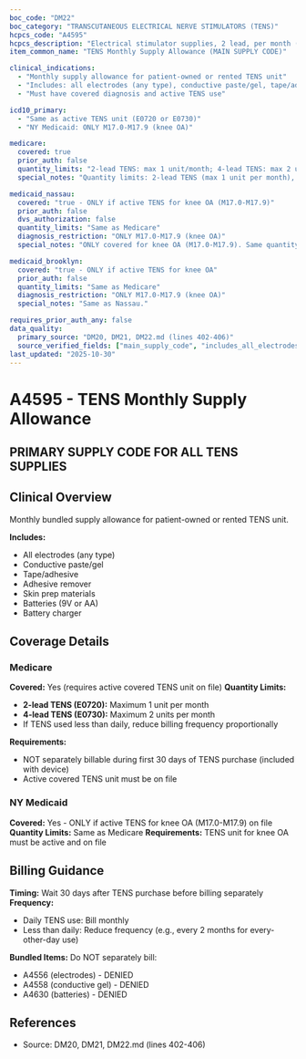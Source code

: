 ```yaml
---
boc_code: "DM22"
boc_category: "TRANSCUTANEOUS ELECTRICAL NERVE STIMULATORS (TENS)"
hcpcs_code: "A4595"
hcpcs_description: "Electrical stimulator supplies, 2 lead, per month (e.g., TENS, NMES)"
item_common_name: "TENS Monthly Supply Allowance (MAIN SUPPLY CODE)"

clinical_indications:
  - "Monthly supply allowance for patient-owned or rented TENS unit"
  - "Includes: all electrodes (any type), conductive paste/gel, tape/adhesive, adhesive remover, skin prep, batteries (9V or AA), battery charger"
  - "Must have covered diagnosis and active TENS use"

icd10_primary:
  - "Same as active TENS unit (E0720 or E0730)"
  - "NY Medicaid: ONLY M17.0-M17.9 (knee OA)"

medicare:
  covered: true
  prior_auth: false
  quantity_limits: "2-lead TENS: max 1 unit/month; 4-lead TENS: max 2 units/month"
  special_notes: "Quantity limits: 2-lead TENS (max 1 unit per month), 4-lead TENS (max 2 units per month). If TENS used less than daily, reduce billing frequency proportionally. NOT separately billable during first 30 days of TENS purchase (included with device). Requires active covered TENS unit on file."

medicaid_nassau:
  covered: "true - ONLY if active TENS for knee OA (M17.0-M17.9)"
  prior_auth: false
  dvs_authorization: false
  quantity_limits: "Same as Medicare"
  diagnosis_restriction: "ONLY M17.0-M17.9 (knee OA)"
  special_notes: "ONLY covered for knee OA (M17.0-M17.9). Same quantity limits as Medicare. NOT billable first 30 days of TENS purchase."

medicaid_brooklyn:
  covered: "true - ONLY if active TENS for knee OA"
  prior_auth: false
  quantity_limits: "Same as Medicare"
  diagnosis_restriction: "ONLY M17.0-M17.9 (knee OA)"
  special_notes: "Same as Nassau."

requires_prior_auth_any: false
data_quality:
  primary_source: "DM20, DM21, DM22.md (lines 402-406)"
  source_verified_fields: ["main_supply_code", "includes_all_electrodes_gel_batteries", "quantity_1unit_2lead", "quantity_2units_4lead", "not_first_30days", "medicaid_only_knee_oa"]
last_updated: "2025-10-30"
---
```


# A4595 - TENS Monthly Supply Allowance

## PRIMARY SUPPLY CODE FOR ALL TENS SUPPLIES

## Clinical Overview
Monthly bundled supply allowance for patient-owned or rented TENS unit.

**Includes:**
- All electrodes (any type)
- Conductive paste/gel
- Tape/adhesive
- Adhesive remover
- Skin prep materials
- Batteries (9V or AA)
- Battery charger

## Coverage Details

### Medicare
**Covered:** Yes (requires active covered TENS unit on file)
**Quantity Limits:**
- **2-lead TENS (E0720):** Maximum 1 unit per month
- **4-lead TENS (E0730):** Maximum 2 units per month
- If TENS used less than daily, reduce billing frequency proportionally

**Requirements:**
- NOT separately billable during first 30 days of TENS purchase (included with device)
- Active covered TENS unit must be on file

### NY Medicaid
**Covered:** Yes - ONLY if active TENS for knee OA (M17.0-M17.9) on file
**Quantity Limits:** Same as Medicare
**Requirements:** TENS unit for knee OA must be active and on file

## Billing Guidance
**Timing:** Wait 30 days after TENS purchase before billing separately
**Frequency:**
- Daily TENS use: Bill monthly
- Less than daily: Reduce frequency (e.g., every 2 months for every-other-day use)

**Bundled Items:** Do NOT separately bill:
- A4556 (electrodes) - DENIED
- A4558 (conductive gel) - DENIED
- A4630 (batteries) - DENIED

## References
- Source: DM20, DM21, DM22.md (lines 402-406)
